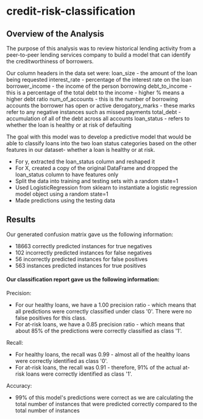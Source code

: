 # credit-risk-classification

## Overview of the Analysis

The purpose of this analysis was to review historical lending activity from a peer-to-peer lending services company to build a model that can identify the creditworthiness of borrowers.

Our column headers in the data set were:
loan_size - the amount of the loan being requested
interest_rate - percentage of the interest rate on the loan
borrower_income	- the income of the person borrowing
debt_to_income - this is a percentage of the total debt to the income - higher % means a higher debt ratio 
num_of_accounts	- this is the number of borrowing accounts the borrower has open or active
derogatory_marks - these marks refer to any negative instances such as missed payments 
total_debt	- accumulation of all of the debt across all accounts
loan_status - refers to whether the loan is healthy or at risk of defaulting

The goal with this model was to develop a predictive model that would be able to classify loans into the two loan status categories based on the other features in our dataset- whether a loan is healthy or at risk.

- For y, extracted the loan_status column and reshaped it
- For X, created a copy of the original DataFrame and dropped the loan_status column to have features only
- Split the data into training and testing sets with a random state=1
- Used LogisticRegression from sklearn to instantiate a logistic regression model object using a random state=1
- Made predictions using the testing data 

## Results

Our generated confusion matrix gave us the following information:
- 18663 correctly predicted instances for true negatives
- 102 incorrectly predicted instances for false negatives
- 56 incorrectly predicted instances for false positives
- 563 instances predicted instances for true positives


#### Our classification report gave us the following information:
Precision:
- For our healthy loans, we have a 1.00 precision ratio - which means that all predictions were correctly classified under class '0'. There were no false positives for this class.
- For at-risk loans, we have a 0.85 precision ratio - which means that about 85% of the predictions were correctly classified as class '1'.

Recall:
- For healthy loans, the recall was 0.99 - almost all of the healthy loans were correctly identified as class '0'.
- For at-risk loans, the recall was 0.91 - therefore, 91% of the actual at-risk loans were correctly identified as class '1'.

Accuracy:
- 99% of this model's predictions were correct as we are calculating the total number of instances that were predicted correctly compared to the total number of instances
